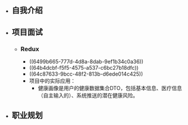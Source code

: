 - ## 自我介绍
- ## 项目面试
	- ### Redux
		- ((6499b665-777d-4d8a-8dab-9ef1b34c0a36))
		- ((64b4dcbf-f5f5-4575-a537-c6bc27b18dfc))
		- ((64c87633-9bcc-48f2-813b-d6ede014c425))
		- 项目中的实际应用：
			- 健康画像是用户的健康数据集合DTO，包括基本信息、医疗信息（自主输入的）、系统推送的潜在健康风险。
- ## 职业规划